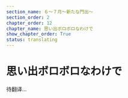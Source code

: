 ```yaml
---
section_name: ６～７月～新たな門出～
section_order: 2
chapter_order: 12
chapter_name: 思い出ボロボロなわけで
show_chapter_order: True
status: translating
---
```


# 思い出ボロボロなわけで
待翻译...
